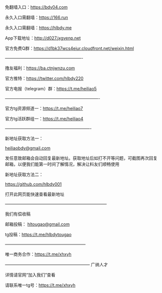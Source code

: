 免翻墙入口：https://bdy04.com

永久入口需翻墙：https://166.run

永久入口需翻墙：https://hlbdy.me

App下载地址：http://d027.jxgvenp.net

官方免费Q群：https://d1bk37wcs4eiur.cloudfront.net/weixin.html

——————————————————-

撸友福利：https://ba.ctnjwnzu.com

官方推特：https://twitter.com/hlbdy220

官方电报（telegram）群：https://t.me/heiliao5

——————————————————————-

官方tg资源频道一：https://t.me/heiliao7

官方tg活跃群组一：https://t.me/heiliao4

————————————————————-

新地址获取方法一：

heiliaobdy@gmail.com

发任意致邮箱会自动回复最新地址。获取地址后如打不开等问题，可截图再次回复邮箱，以便我们能第一时间了解情况，解决让料友们顺畅使用

新地址获取方法二：

https://github.com/hlbdy001

打开此网页能快速查看最新地址

————————————————————————

我们有偿收稿

邮箱投稿： hltougao@gmail.com

tg投稿：https://t.me/hlbdytougao

———————————————————

唯一商务合作：https://t.me/xhxyh

————————————————————
广纳人才

详情请官网“加入我们”查看

请联系唯一tg号：https://t.me/xhxyh
